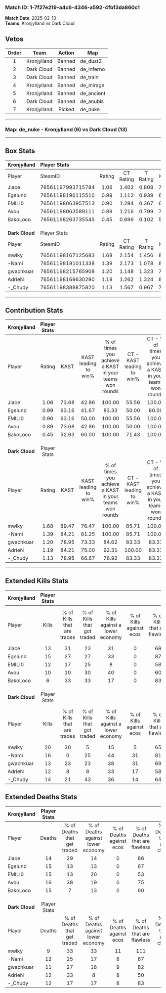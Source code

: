 ### Match ID: 1-7f27e219-a4c6-4346-a592-4fbf3da860c1  
**Match Date**: 2025-02-13  
**Teams**: Kronjylland vs Dark Cloud  

## Vetos  

| Order | Team | Action | Map |
| :---: | :--: | :----: | --- |
| 1 | Kronjylland | Banned | de_dust2 |
| 2 | Dark Cloud | Banned | de_inferno |
| 3 | Dark Cloud | Banned | de_train |
| 4 | Kronjylland | Banned | de_mirage |
| 5 | Kronjylland | Banned | de_ancient |
| 6 | Dark Cloud | Banned | de_anubis |
| 7 | Kronjylland | Picked | de_nuke |

---  

### **Map**: de_nuke - Kronjylland (6) vs Dark Cloud (13)  
---  

## Box Stats  

| **Kronjylland** | Player Stats      |        |           |          |       |      |       |         |        |      |     |
| :- | :- | :-: | :-: | :-: | :-: | :-: | :-: | :-: | :-: | :-: | :-: |
| Player          | SteamID           | Rating | CT Rating | T Rating | KAST  | ADR  | Kills | Assists | Deaths | K/D  | HS% |
| Jiace           | 76561197993715784 |  1.06  |   1.402   |  0.808   | 73.68 | 75.3 |  13   |    4    |   14   | 0.93 | 61  |
| Egelund         | 76561198196115510 |  0.99  |   1.112   |  0.939   | 63.16 | 61.5 |  15   |    1    |   15   | 1.00 | 20  |
| EMILI0          | 76561198063957513 |  0.90  |   1.294   |  0.367   | 63.16 | 71.1 |  12   |    4    |   15   | 0.80 | 16  |
| Avou            | 76561198063589111 |  0.89  |   1.216   |  0.799   | 73.68 | 78.6 |  10   |    7    |   16   | 0.63 | 40  |
| BakoLoco        | 76561198263735545 |  0.45  |   0.696   |  0.102   | 52.63 | 41.8 |   6   |    3    |   15   | 0.40 | 50  |
|                 |                   |        |           |          |       |      |       |         |        |      |     |
|                 |                   |        |           |          |       |      |       |         |        |      |     |
|                 |                   |        |           |          |       |      |       |         |        |      |     |
| **Dark Cloud**  | Player Stats      |        |           |          |       |      |       |         |        |      |     |
| Player          | SteamID           | Rating | CT Rating | T Rating | KAST  | ADR  | Kills | Assists | Deaths | K/D  | HS% |
| mwlky           | 76561198167125683 |  1.68  |   2.154   |  1.456   | 89.47 | 96.0 |  20   |    1    |   9    | 2.22 | 50  |
| -Nami           | 76561198191011338 |  1.39  |   2.173   |  1.078   | 84.21 | 92.4 |  16   |    6    |   12   | 1.33 | 50  |
| gwachkuar       | 76561198215765908 |  1.20  |   1.148   |  1.323   | 78.95 | 81.5 |  13   |    4    |   11   | 1.18 | 30  |
| AdrieN          | 76561198169630290 |  1.19  |   1.262   |  1.324   | 84.21 | 84.7 |  12   |    6    |   12   | 1.00 | 66  |
| -_Chudy         | 76561198388875820 |  1.13  |   1.567   |  0.967   | 78.95 | 56.1 |  14   |    2    |   12   | 1.17 | 71  |
---  

## Contribution Stats  

| **Kronjylland** | Player Stats |       |                      |                                                        |                           |                                                             |                          |                                                            |
| :- | :-: | :-: | :-: | :-: | :-: | :-: | :-: | :-: |
| Player          |    Rating    | KAST  | KAST leading to win% | % of times you achieve a KAST in your teams won rounds | CT - KAST leading to win% | CT - % of times you achieve a KAST in your teams won rounds | T - KAST leading to win% | T - % of times you achieve a KAST in your teams won rounds |
| Jiace           |     1.06     | 73.68 |        42.86         |                         100.00                         |           55.56           |                           100.00                            |          20.00           |                           100.00                           |
| Egelund         |     0.99     | 63.16 |        41.67         |                         83.33                          |           50.00           |                            80.00                            |          25.00           |                           100.00                           |
| EMILI0          |     0.90     | 63.16 |        50.00         |                         100.00                         |           55.56           |                           100.00                            |          33.33           |                           100.00                           |
| Avou            |     0.89     | 73.68 |        42.86         |                         100.00                         |           50.00           |                           100.00                            |          25.00           |                           100.00                           |
| BakoLoco        |     0.45     | 52.63 |        60.00         |                         100.00                         |           71.43           |                           100.00                            |          33.33           |                           100.00                           |
|                 |              |       |                      |                                                        |                           |                                                             |                          |                                                            |
|                 |              |       |                      |                                                        |                           |                                                             |                          |                                                            |
|                 |              |       |                      |                                                        |                           |                                                             |                          |                                                            |
| **Dark Cloud**  | Player Stats |       |                      |                                                        |                           |                                                             |                          |                                                            |
| Player          |    Rating    | KAST  | KAST leading to win% | % of times you achieve a KAST in your teams won rounds | CT - KAST leading to win% | CT - % of times you achieve a KAST in your teams won rounds | T - KAST leading to win% | T - % of times you achieve a KAST in your teams won rounds |
| mwlky           |     1.68     | 89.47 |        76.47         |                         100.00                         |           85.71           |                           100.00                            |          70.00           |                           100.00                           |
| -Nami           |     1.39     | 84.21 |        81.25         |                         100.00                         |           85.71           |                           100.00                            |          77.78           |                           100.00                           |
| gwachkuar       |     1.20     | 78.95 |        73.33         |                         84.62                          |           83.33           |                            83.33                            |          66.67           |                           85.71                            |
| AdrieN          |     1.19     | 84.21 |        75.00         |                         92.31                          |          100.00           |                            83.33                            |          63.64           |                           100.00                           |
| -_Chudy         |     1.13     | 78.95 |        66.67         |                         76.92                          |           83.33           |                            83.33                            |          55.56           |                           71.43                            |
---  

## Extended Kills Stats  

| **Kronjylland** | Player Stats |                            |                            |                                    |                         |                              |                                 |                                       |                    |           |
| :- | :-: | :-: | :-: | :-: | :-: | :-: | :-: | :-: | :-: | :-: |
| Player          |    Kills     | % of Kills that are trades | % of Kills that got traded | % of Kills against a lower economy | % of Kills against ecos | % of Kills that are flawless | % of Kills that are close duels | % of Kills that are assisted by flash | Pistol Round Kills | AWP Kills |
| Jiace           |      13      |             31             |             23             |                 31                 |            0            |              69              |                0                |                   0                   |         0          |     1     |
| Egelund         |      15      |             27             |             27             |                 33                 |            0            |              87              |                7                |                   7                   |         8          |     0     |
| EMILI0          |      12      |             17             |             25             |                 8                  |            0            |              58              |                8                |                   0                   |         0          |     0     |
| Avou            |      10      |             10             |             30             |                 40                 |            0            |              60              |               10                |                   0                   |         0          |     0     |
| BakoLoco        |      6       |             33             |             33             |                 17                 |            0            |              83              |                0                |                   0                   |         0          |     0     |
|                 |              |                            |                            |                                    |                         |                              |                                 |                                       |                    |           |
|                 |              |                            |                            |                                    |                         |                              |                                 |                                       |                    |           |
|                 |              |                            |                            |                                    |                         |                              |                                 |                                       |                    |           |
| **Dark Cloud**  | Player Stats |                            |                            |                                    |                         |                              |                                 |                                       |                    |           |
| Player          |    Kills     | % of Kills that are trades | % of Kills that got traded | % of Kills against a lower economy | % of Kills against ecos | % of Kills that are flawless | % of Kills that are close duels | % of Kills that are assisted by flash | Pistol Round Kills | AWP Kills |
| mwlky           |      20      |             30             |             5              |                 15                 |            5            |              65              |                5                |                   5                   |         7          |     3     |
| -Nami           |      16      |             0              |             25             |                 44                 |           31            |              81              |                0                |                   0                   |         0          |     3     |
| gwachkuar       |      13      |             23             |             23             |                 38                 |           31            |              69              |                8                |                   0                   |         0          |     1     |
| AdrieN          |      12      |             8              |             8              |                 33                 |           17            |              58              |                0                |                   0                   |         0          |     0     |
| -_Chudy         |      14      |             21             |             43             |                 36                 |           14            |              64              |               14                |                   0                   |         0          |     3     |
## Extended Deaths Stats  

| **Kronjylland** | Player Stats |                             |                                   |                          |                               |                            |                           |               |
| :- | :-: | :-: | :-: | :-: | :-: | :-: | :-: | :-: |
| Player          |    Deaths    | % of Deaths that get traded | % of Deaths against lower economy | % of Deaths against ecos | % of Deaths that are flawless | % of Deaths that are close | % of Deaths while blinded | Deaths to AWP |
| Jiace           |      14      |             29              |                14                 |            0             |              86               |             7              |             7             |       1       |
| Egelund         |      15      |             13              |                13                 |            0             |              67               |             0              |             0             |       2       |
| EMILI0          |      15      |             13              |                20                 |            0             |              53               |             0              |             0             |       2       |
| Avou            |      16      |             38              |                19                 |            0             |              75               |             13             |             0             |       2       |
| BakoLoco        |      15      |              7              |                13                 |            0             |              60               |             7              |             0             |       0       |
|                 |              |                             |                                   |                          |                               |                            |                           |               |
|                 |              |                             |                                   |                          |                               |                            |                           |               |
|                 |              |                             |                                   |                          |                               |                            |                           |               |
| **Dark Cloud**  | Player Stats |                             |                                   |                          |                               |                            |                           |               |
| Player          |    Deaths    | % of Deaths that get traded | % of Deaths against lower economy | % of Deaths against ecos | % of Deaths that are flawless | % of Deaths that are close | % of Deaths while blinded | Deaths to AWP |
| mwlky           |      9       |             33              |                33                 |            11            |              111              |             0              |             0             |       3       |
| -Nami           |      12      |             25              |                17                 |            8             |              67               |             8              |             0             |       2       |
| gwachkuar       |      11      |             27              |                18                 |            9             |              82               |             9              |             0             |       1       |
| AdrieN          |      12      |             33              |                 8                 |            8             |              50               |             8              |             0             |       1       |
| -_Chudy         |      12      |             17              |                17                 |            8             |              83               |             0              |             8             |       1       |
